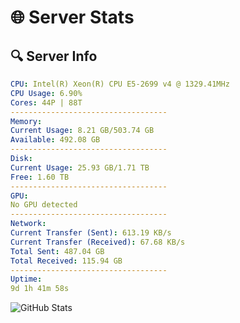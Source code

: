 # 🌐 Server Stats
## 🔍 Server Info
```yaml
CPU: Intel(R) Xeon(R) CPU E5-2699 v4 @ 1329.41MHz
CPU Usage: 6.90%
Cores: 44P | 88T
-----------------------------------
Memory:
Current Usage: 8.21 GB/503.74 GB
Available: 492.08 GB
-----------------------------------
Disk:
Current Usage: 25.93 GB/1.71 TB
Free: 1.60 TB
-----------------------------------
GPU:
No GPU detected
-----------------------------------
Network:
Current Transfer (Sent): 613.19 KB/s
Current Transfer (Received): 67.68 KB/s
Total Sent: 487.04 GB
Total Received: 115.94 GB
-----------------------------------
Uptime:
9d 1h 41m 58s
```
![GitHub Stats](https://img.shields.io/badge/Updated-2025-04-28_18:50:46-blue)